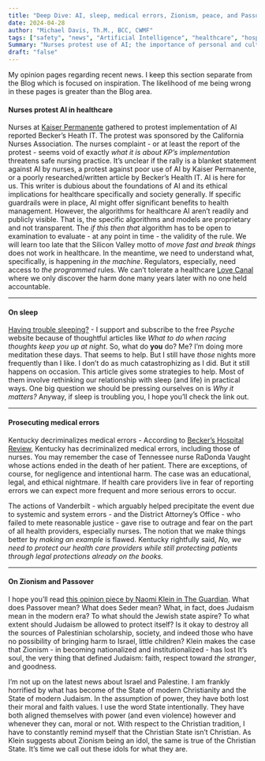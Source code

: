```yaml
---
title: "Deep Dive: AI, sleep, medical errors, Zionism, peace, and Passover"
date: 2024-04-28
author: "Michael Davis, Th.M., BCC, CWMF"
tags: ["safety", "news", "Artificial Intelligence", "healthcare", "hospitals"]
Summary: "Nurses protest use of AI; the importance of personal and cultural reconsideration on the importance of sleep; prosecution of medical errors; and Zionism and the Passover."
draft: "false"
---
```

My opinion pages regarding recent news. I keep this section separate from the Blog which is focused on inspiration. The likelihood of me being wrong in these pages is greater than the Blog area.

#### Nurses protest AI in healthcare
Nurses at [Kaiser Permanente](https://www.beckershospitalreview.com/healthcare-information-technology/nurses-protest-ai-at-kaiser-permanente.html) gathered to protest implementation of AI reported Becker’s Heath IT. The protest was sponsored by the California Nurses Association. The nurses complaint - or at least the report of the protest - seems void of exactly *what it is about KP’s implementation* threatens safe nursing practice. It’s unclear if the rally is a blanket statement against AI by nurses, a protest against poor use of AI by Kaiser Permanente, or a poorly researched/written article by Becker’s Health IT. AI is here for us. This writer is dubious about the foundations of AI and its ethical implications for healthcare specifically and society generally. If specific guardrails were in place, AI might offer significant benefits to health management. However, the algorithms for healthcare AI aren’t readily and publicly visible. That is, the specific algorithms and models are proprietary and not transparent. The *if this then that* algorithm has to be open to examination to evaluate - at any point in time - the validity of the rule. We will learn too late that the Silicon Valley motto of *move fast and break things* does not work in healthcare. In the meantime, we need to understand what, specifically, is happening *in the machine*. Regulators, especially, need access to *the programmed* rules. We can’t tolerate a healthcare [Love Canal](https://en.m.wikipedia.org/wiki/Love_Canal) where we only discover the harm done many years later with no one held accountable. 
***
#### On sleep
[Having trouble sleeping?](https://psyche.co/ideas/what-to-do-when-racing-thoughts-keep-you-up-at-night) - I support and subscribe to the free *Psyche* website because of thoughtful articles like *What to do when racing thoughts keep you up at night*. So, what do **you** do? Me? I’m doing more meditation these days. That seems to help. But I still have *those* nights more frequently than I like. I don’t do as much  catastrophizing as I did. But it still happens on occasion. This article gives some strategies to help. Most of them involve rethinking our relationship with sleep (and life) in practical ways. One big question we should be pressing ourselves on is *Why it matters?* Anyway, if sleep is troubling you, I hope you’ll check the link out. 
***
#### Prosecuting medical errors 
Kentucky decriminalizes medical errors - According to [Becker’s Hospital Review](https://www.beckershospitalreview.com/legal-regulatory-issues/1st-state-passes-law-to-decriminalize-medical-errors.html?), Kentucky has decriminalized medical errors, including those of nurses. You may remember the case of Tennessee nurse RaDonda Vaught whose actions ended in the death of her patient. There are exceptions, of course, for negligence and intentional harm. The case was an educational, legal, and ethical nightmare. If health care providers live in fear of reporting errors we can expect more frequent and more serious errors to occur. 

The actions of Vanderbilt - which arguably helped precipitate the event due to systemic and system errors - and the District Attorney’s Office - who failed to mete reasonable justice - gave rise to outrage and fear on the part of all health providers, especially nurses. The notion that we make things better by *making an example* is flawed. Kentucky rightfully said, *No, we need to protect our health care providers while still protecting patients through legal protections already on the books.* 
***
#### On Zionism and Passover
I hope you’ll read [this opinion piece by Naomi Klein in The Guardian](https://www.theguardian.com/commentisfree/2024/apr/24/zionism-seder-protest-new-york-gaza-israel?). What does Passover mean? What does Seder mean? What, in fact, does Judaism mean in the modern era? To what should the Jewish state aspire? To what extent should Judaism be allowed to protect itself? Is it okay to destroy all the sources of Palestinian scholarship, society, and indeed those who have no possibility of bringing harm to Israel, little children? Klein makes the case that Zionism - in becoming nationalized and institutionalized - has lost It’s soul, the very thing that defined Judaism: faith, respect toward *the stranger*, and goodness. 

I’m not up on the latest news about Israel and Palestine. I am frankly horrified by what has become of the State of modern Christianity and the State of modern Judaism. In the assumption of power, they have both lost their moral and faith values. I use the word State intentionally. They have both aligned themselves with power (and even violence) however and whenever they can, moral or not. With respect to the Christian tradition, I have to constantly remind myself that the Christian State isn’t Christian. As Klein suggests about Zionism being an idol, the same is true of the Christian State. It’s time we call out these idols for what they are. 